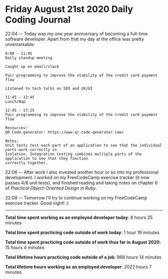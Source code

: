 # Friday August 21st 2020 Daily Coding Journal

22:04 -- Today was my one year anniversary of becoming a full-time software developer. Apart from that my day at the office was pretty unremarkable:

```
8:00 - 11:45
Daily standup meeting

Caught up on email/slack

Pair programming to improve the stability of the credit card payment flow

LIstened to tech talks on SEO and UX/UI

11:45 - 12:45
Lunch/Nap

12:45 - 17:25
Pair programming to improve the stability of the credit card payment flow

Resources:
QR Code generator: https://www.qr-code-generator.com/

Notes:
Unit tests test each part of an application to see that the individual parts work correctly in
Isolation. Integration testing combines multiple parts of the application to see that they function
correctly together.
```

22:06 -- After work I also invested another hour or so into my professional development. I worked on my FreeCodeCamp exercise tracker (it now passes 4/6 unit tests), and finished reading and taking notes on chapter 6 of _Practical Object-Oriented Design in Ruby_.

22:08 -- Tomorrow I'll try to continue working on my FreeCodeCamp exercise tracker. Good night! :)

---

**Total time spent working as an employed developer today**: 8 hours 25 minutes

**Total time spent practicing code outside of work today**: 1 hour 19 minutes

**Total time spent practicing code outside of work thus far in August 2020**: 15 hours 4 minutes

**Total lifetime hours practicing code outside of a job**: 966 hours 14 minutes

**Total lifetime hours working as an employed developer**: 2022 hours 7 minutes
